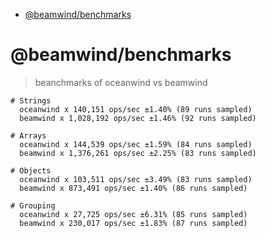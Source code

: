 <!-- START doctoc generated TOC please keep comment here to allow auto update -->
<!-- DON'T EDIT THIS SECTION, INSTEAD RE-RUN doctoc TO UPDATE -->


- [@beamwind/benchmarks](#beamwindbenchmarks)

<!-- END doctoc generated TOC please keep comment here to allow auto update -->

# @beamwind/benchmarks

> beanchmarks of oceanwind vs beamwind

```
# Strings
  oceanwind x 140,151 ops/sec ±1.40% (89 runs sampled)
  beamwind x 1,028,192 ops/sec ±1.46% (92 runs sampled)

# Arrays
  oceanwind x 144,539 ops/sec ±1.59% (84 runs sampled)
  beamwind x 1,376,261 ops/sec ±2.25% (83 runs sampled)

# Objects
  oceanwind x 103,511 ops/sec ±3.49% (83 runs sampled)
  beamwind x 873,491 ops/sec ±1.40% (86 runs sampled)

# Grouping
  oceanwind x 27,725 ops/sec ±6.31% (85 runs sampled)
  beamwind x 230,017 ops/sec ±1.83% (87 runs sampled)
```
